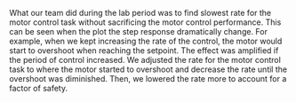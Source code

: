 What our team did during the lab period was to find slowest rate for the motor control task without sacrificing the motor control performance. This can be seen when the plot the step response dramatically change. For example, when we kept increasing the rate of the control, the motor would start to overshoot when reaching the setpoint. The effect was amplified if the period of control increased. We adjusted the rate for the motor control task to where the motor started to overshoot and decrease the rate until the overshoot was diminished. Then, we lowered the rate more to account for a factor of safety.
